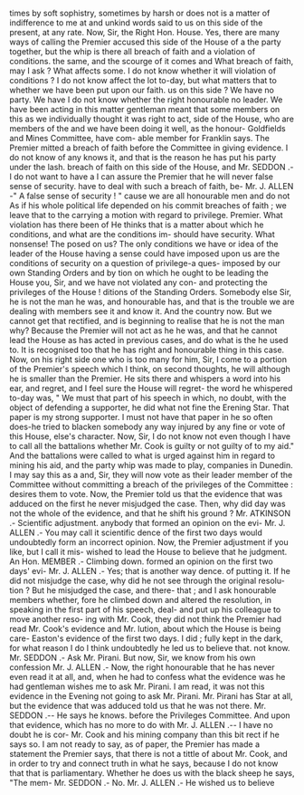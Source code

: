 times by soft sophistry, sometimes by harsh or does not is a matter of indifference to me at and unkind words said to us on this side of the present, at any rate. Now, Sir, the Right Hon. House. Yes, there are many ways of calling the Premier accused this side of the House of a the party together, but the whip is there all breach of faith and a violation of conditions. the same, and the scourge of it comes and What breach of faith, may I ask ? What affects some. I do not know whether it will violation of conditions ? I do not know affect the lot to-day, but what matters that to whether we have been put upon our faith. us on this side ? We have no party. We have I do not know whether the right honourable no leader. We have been acting in this matter gentleman meant that some members on this as we individually thought it was right to act, side of the House, who are members of the and we have been doing it well, as the honour- Goldfields and Mines Committee, have com- able member for Franklin says. The Premier mitted a breach of faith before the Committee in giving evidence. I do not know of any knows it, and that is the reason he has put his party under the lash. breach of faith on this side of the House, and Mr. SEDDON .- I do not want to have a I can assure the Premier that he will never false sense of security. have to deal with such a breach of faith, be- Mr. J. ALLEN -" A false sense of security ! " cause we are all honourable men and do not As if his whole political life depended on his commit breaches of faith ; we leave that to the carrying a motion with regard to privilege. Premier. What violation has there been of He thinks that is a matter about which he conditions, and what are the conditions im- should have security. What nonsense! The posed on us? The only conditions we have or idea of the leader of the House having a sense could have imposed upon us are the conditions of security on a question of privilege-a ques- imposed by our own Standing Orders and by tion on which he ought to be leading the House you, Sir, and we have not violated any con- and protecting the privileges of the House ! ditions of the Standing Orders. Somebody else Sir, he is not the man he was, and honourable has, and that is the trouble we are dealing with members see it and know it. And the country now. But we cannot get that rectified, and is beginning to realise that he is not the man why? Because the Premier will not act as he he was, and that he cannot lead the House as has acted in previous cases, and do what is the he used to. It is recognised too that he has right and honourable thing in this case. Now, on his right side one who is too many for him, Sir, I come to a portion of the Premier's speech which I think, on second thoughts, he will although he is smaller than the Premier. He sits there and whispers a word into his ear, and regret, and I feel sure the House will regret- the word he whispered to-day was, " We must that part of his speech in which, no doubt, with the object of defending a supporter, he did what not fine the Erening Star. That paper is my strong supporter. I must not have that paper in he so often does-he tried to blacken somebody any way injured by any fine or vote of this House, else's character. Now, Sir, I do not know not even though I have to call all the battalions whether Mr. Cook is guilty or not guilty of to my aid." And the battalions were called to what is urged against him in regard to mining his aid, and the party whip was made to play, companies in Dunedin. I may say this as a and, Sir, they will now vote as their leader member of the Committee without committing a breach of the privileges of the Committee : desires them to vote. Now, the Premier told us that the evidence that was adduced on the first he never misjudged the case. Then, why did day was not the whole of the evidence, and that he shift his ground ? Mr. ATKINSON .- Scientific adjustment. anybody that formed an opinion on the evi- Mr. J. ALLEN .- You may call it scientific dence of the first two days would undoubtedly form an incorrect opinion. Now, the Premier adjustment if you like, but I call it mis- wished to lead the House to believe that he judgment. An Hon. MEMBER .- Climbing down. formed an opinion on the first two days' evi- Mr. J. ALLEN .- Yes; that is another way dence. of putting it. If he did not misjudge the case, why did he not see through the original resolu- tion ? But he misjudged the case, and there- that ; and I ask honourable members whether, fore he climbed down and altered the resolution, in speaking in the first part of his speech, deal- and put up his colleague to move another reso- ing with Mr. Cook, they did not think the Premier had read Mr. Cook's evidence and Mr. lution, about which the House is being care- Easton's evidence of the first two days. I did ; fully kept in the dark, for what reason I do I think undoubtedly he led us to believe that. not know. Mr. SEDDON .- Ask Mr. Pirani. But now, Sir, we know from his own confession Mr. J. ALLEN .- Now, the right honourable that he has never even read it at all, and, when he had to confess what the evidence was he had gentleman wishes me to ask Mr. Pirani. I am read, it was not this evidence in the Evening not going to ask Mr. Pirani. Mr. Pirani has Star at all, but the evidence that was adduced told us that he was not there. Mr. SEDDON .-- He says he knows. before the Privileges Committee. And upon that evidence, which has no more to do with Mr. J. ALLEN .-- I have no doubt he is cor- Mr. Cook and his mining company than this bit rect if he says so. I am not ready to say, as of paper, the Premier has made a statement the Premier says, that there is not a tittle of about Mr. Cook, and in order to try and connect truth in what he says, because I do not know that that is parliamentary. Whether he does us with the black sheep he says, "The mem- Mr. SEDDON .- No. Mr. J. ALLEN .- He wished us to believe 